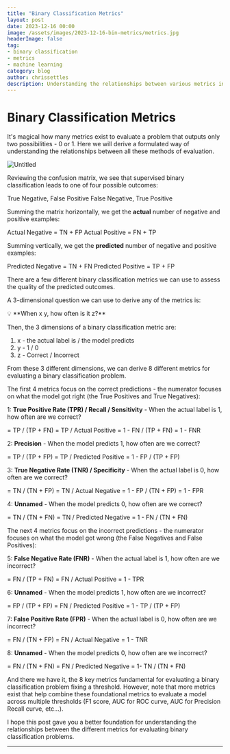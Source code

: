 ```yaml
---
title: "Binary Classification Metrics"
layout: post
date: 2023-12-16 00:00
image: /assets/images/2023-12-16-bin-metrics/metrics.jpg
headerImage: false
tag:
- binary classification
- metrics
- machine learning
category: blog
author: chrissettles
description: Understanding the relationships between various metrics in binary classification.
---
```


# Binary Classification Metrics

It's magical how many metrics exist to evaluate a problem that outputs only two possibilities - 0 or 1. Here we will derive a formulated way of understanding the relationships between all these methods of evaluation.

![Untitled](https://s3-us-west-2.amazonaws.com/secure.notion-static.com/55a836b8-a5fc-4640-a464-f4a6944f0ec4/Untitled.png)

Reviewing the confusion matrix, we see that supervised binary classification leads to one of four possible outcomes: 

True Negative, False Positive
False Negative, True Positive

Summing the matrix horizontally, we get the **actual** number of negative and positive examples:

Actual Negative = TN + FP
Actual Positive = FN + TP


Summing vertically, we get the **predicted** number of negative and positive examples:

Predicted Negative = TN + FN
Predicted Positive = TP + FP


There are a few different binary classification metrics we can use to assess the quality of the predicted outcomes. 

A 3-dimensional question we can use to derive any of the metrics is:

<aside>
💡 **When x y, how often is it z?**
</aside>

Then, the 3 dimensions of a binary classification metric are:

1. x - the actual label is / the model predicts
2. y - 1 / 0
3. z - Correct / Incorrect

From these 3 different dimensions, we can derive 8 different metrics for evaluating a binary classification problem.

The first 4 metrics focus on the correct predictions - the numerator focuses on what the model got right (the True Positives and True Negatives):

1: **True Positive Rate (TPR) / Recall / Sensitivity** - When the actual label is 1, how often are we correct?

= TP / (TP + FN)
= TP / Actual Positive
= 1 - FN / (TP + FN)
= 1 - FNR


2: **Precision** - When the model predicts 1, how often are we correct?

= TP / (TP + FP)
= TP / Predicted Positive
= 1 - FP / (TP + FP)


3: **True Negative Rate (TNR) / Specificity** - When the actual label is 0, how often are we correct?

= TN / (TN + FP)
= TN / Actual Negative
= 1 - FP / (TN + FP)
= 1 - FPR


4: **Unnamed** - When the model predicts 0, how often are we correct?

= TN / (TN + FN)
= TN / Predicted Negative
= 1 - FN / (TN + FN)


The next 4 metrics focus on the incorrect predictions - the numerator focuses on what the model got wrong (the False Negatives and False Positives):

5: **False Negative Rate (FNR)** - When the actual label is 1, how often are we incorrect?

= FN / (TP + FN)
= FN / Actual Positive
= 1 - TPR


6: **Unnamed** - When the model predicts 1, how often are we incorrect?

= FP / (TP + FP)
= FN / Predicted Positive
= 1 - TP / (TP + FP)


7: **False Positive Rate (FPR)** - When the actual label is 0, how often are we incorrect?

= FN / (TN + FP)
= FN / Actual Negative
= 1 - TNR


8: **Unnamed** - When the model predicts 0, how often are we incorrect?

= FN / (TN + FN)
= FN / Predicted Negative
= 1- TN / (TN + FN)


And there we have it, the 8 key metrics fundamental for evaluating a binary classification problem fixing a threshold. However, note that more metrics exist that help combine these foundational metrics to evaluate a model across multiple thresholds (F1 score, AUC for ROC curve, AUC for Precision Recall curve, etc…).

I hope this post gave you a better foundation for understanding the relationships between the different metrics for evaluating binary classification problems.

---
